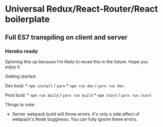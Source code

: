 # Universal Redux/React-Router/React boilerplate #

## Full ES7 transpiling on client and server ##

### Heroku ready ###

Spinning this up because I'm likely to reuse this in the future. Hope you enjoy it.

Getting started:

  Dev buid:
    * `npm install` / `yarn`
    * `npm run dev` / `yarn run dev`

  Prod buid:
    * `npm run build` / `yarn run build`
    * `npm start` / `yarn run start`


Things to note:

  * Server webpack build will throw errors. It's only a side effect of webpack's Node bugginess. You can fully ignore these errors.
